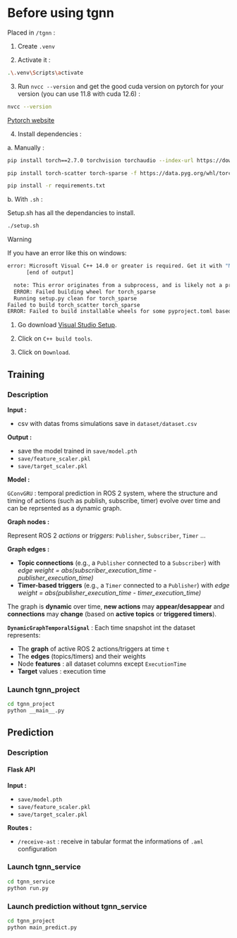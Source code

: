 # Before using tgnn

Placed in `/tgnn` :

1. Create `.venv`

2. Activate it :

```bash
.\.venv\Scripts\activate
```

3. Run `nvcc --version` and get the good cuda version on pytorch for your version (you can use 11.8 with cuda 12.6) :

```bash
nvcc --version
```

[Pytorch website](https://pytorch.org/get-started/locally/)

4. Install dependencies :

a. Manually :

```bash
pip install torch==2.7.0 torchvision torchaudio --index-url https://download.pytorch.org/whl/cu118
```

```bash
pip install torch-scatter torch-sparse -f https://data.pyg.org/whl/torch-2.7.0+cu118.html
```

```bash
pip install -r requirements.txt
```

b. With `.sh` :

Setup.sh has all the dependancies to install.

```bash
./setup.sh
```

> [!Warning]
> If you have an error like this on windows:

```sh
error: Microsoft Visual C++ 14.0 or greater is required. Get it with "Microsoft C++ Build Tools": https://visualstudio.microsoft.com/visual-cpp-build-tools/
      [end of output]

  note: This error originates from a subprocess, and is likely not a problem with pip.
  ERROR: Failed building wheel for torch_sparse
  Running setup.py clean for torch_sparse
Failed to build torch_scatter torch_sparse
ERROR: Failed to build installable wheels for some pyproject.toml based projects (torch_scatter, torch_sparse)
```

1. Go download [Visual Studio Setup](https://visualstudio.microsoft.com/visual-cpp-build-tools/).

2. Click on `C++ build tools`.

3. Click on `Download`.

## Training

### Description

**Input :**

- csv with datas froms simulations save in `dataset/dataset.csv`

**Output :**

- save the model trained in `save/model.pth`
- `save/feature_scaler.pkl`
- `save/target_scaler.pkl`

**Model :**

`GConvGRU` : temporal prediction in ROS 2 system, where the structure and timing of actions (such as publish, subscribe, timer) evolve over time and can be reprsented as a dynamic graph.

**Graph nodes :**

Represent ROS 2 _actions_ or _triggers_: `Publisher`, `Subscriber`, `Timer` ...

**Graph edges :**

- **Topic connections** (e.g., a `Publisher` connected to a `Subscriber`) with _edge weight = abs(subscriber_execution_time - publisher_execution_time)_
- **Timer-based triggers** (e.g., a `Timer` connected to a `Publisher`) with _edge weight = abs(publisher_execution_time - timer_execution_time)_

The graph is **dynamic** over time, **new actions** may **appear/desappear** and **connections** may **change** (based on **active topics** or **triggered timers**).

**`DynamicGraphTemporalSignal`** : Each time snapshot int the dataset represents:

- The **graph** of active ROS 2 actions/triggers at time `t`
- The **edges** (topics/timers) and their weights
- Node **features** : all dataset columns except `ExecutionTime`
- **Target** values : execution time

### Launch tgnn_project

```bash
cd tgnn_project
python __main__.py
```

## Prediction

### Description

#### Flask API

**Input :**

- `save/model.pth`
- `save/feature_scaler.pkl`
- `save/target_scaler.pkl`

**Routes :**

- `/receive-ast` : receive in tabular format the informations of `.aml` configuration

### Launch tgnn_service

```bash
cd tgnn_service
python run.py
```
### Launch prediction without tgnn_service


```bash
cd tgnn_project
python main_predict.py
```
